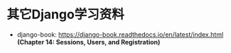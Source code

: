 # 其它Django学习资料 
- django-book: https://django-book.readthedocs.io/en/latest/index.html  
  **(Chapter 14: Sessions, Users, and Registration)**
